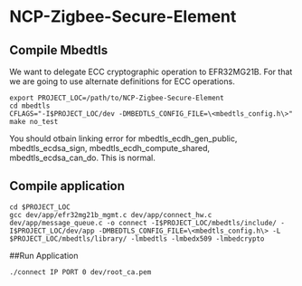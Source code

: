 # NCP-Zigbee-Secure-Element

## Compile Mbedtls

We want to delegate ECC cryptographic operation to EFR32MG21B. For that we are going to use alternate definitions for ECC operations.

```
export PROJECT_LOC=/path/to/NCP-Zigbee-Secure-Element
cd mbedtls
CFLAGS="-I$PROJECT_LOC/dev -DMBEDTLS_CONFIG_FILE=\<mbedtls_config.h\>" make no_test
```
You should otbain linking error for mbedtls_ecdh_gen_public, mbedtls_ecdsa_sign, mbedtls_ecdh_compute_shared, mbedtls_ecdsa_can_do.
This is normal.

## Compile application

```
cd $PROJECT_LOC
gcc dev/app/efr32mg21b_mgmt.c dev/app/connect_hw.c dev/app/message_queue.c -o connect -I$PROJECT_LOC/mbedtls/include/ -I$PROJECT_LOC/dev/app -DMBEDTLS_CONFIG_FILE=\<mbedtls_config.h\> -L $PROJECT_LOC/mbedtls/library/ -lmbedtls -lmbedx509 -lmbedcrypto
```
##Run Application

```
./connect IP PORT 0 dev/root_ca.pem
```
